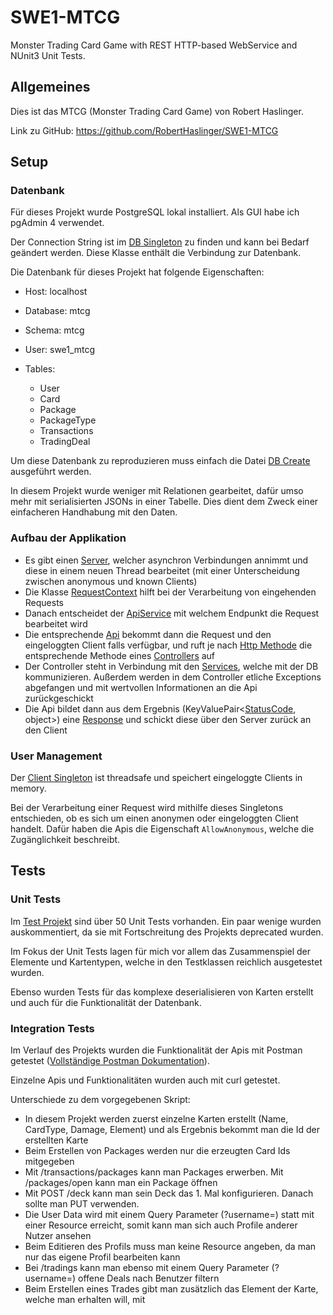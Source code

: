 # SWE1-MTCG
Monster Trading Card Game with REST HTTP-based WebService and NUnit3 Unit Tests.

## Allgemeines

Dies ist das MTCG (Monster Trading Card Game) von Robert Haslinger.

Link zu GitHub: https://github.com/RobertHaslinger/SWE1-MTCG

## Setup

### Datenbank

Für dieses Projekt wurde PostgreSQL lokal installiert. Als GUI habe ich pgAdmin 4 verwendet.

Der Connection String ist im [DB Singleton](https://github.com/RobertHaslinger/SWE1-MTCG/blob/master/SWE1-MTCG/Database/PostgreSQLSingleton.cs) zu finden und kann bei Bedarf geändert werden.
Diese Klasse enthält die Verbindung zur Datenbank. 

Die Datenbank für dieses Projekt hat folgende Eigenschaften:

* Host: localhost

* Database: mtcg

* Schema: mtcg

* User: swe1_mtcg

* Tables:
  * User
  * Card
  * Package
  * PackageType
  * Transactions
  * TradingDeal
  
Um diese Datenbank zu reproduzieren muss einfach die Datei [DB Create](https://github.com/RobertHaslinger/SWE1-MTCG/blob/master/db_create.sql) ausgeführt werden.

In diesem Projekt wurde weniger mit Relationen gearbeitet, dafür umso mehr mit serialisierten JSONs in einer Tabelle. Dies dient dem Zweck einer einfacheren Handhabung mit den Daten.

### Aufbau der Applikation

* Es gibt einen [Server](https://github.com/RobertHaslinger/SWE1-MTCG/blob/master/SWE1-MTCG/Server/WebServer.cs), welcher asynchron Verbindungen annimmt und diese in einem neuen Thread bearbeitet (mit einer Unterscheidung zwischen anonymous und known Clients)
* Die Klasse [RequestContext](https://github.com/RobertHaslinger/SWE1-MTCG/blob/master/SWE1-MTCG/Server/RequestContext.cs) hilft bei der Verarbeitung von eingehenden Requests
* Danach entscheidet der [ApiService](https://github.com/RobertHaslinger/SWE1-MTCG/blob/master/SWE1-MTCG/Services/ApiService.cs) mit welchem Endpunkt die Request bearbeitet wird
* Die entsprechende [Api](https://github.com/RobertHaslinger/SWE1-MTCG/tree/master/SWE1-MTCG/Api) bekommt dann die Request und den eingeloggten Client falls verfügbar, und ruft je nach [Http Methode](https://github.com/RobertHaslinger/SWE1-MTCG/blob/master/SWE1-MTCG/Enums/HttpMethod.cs) die entsprechende Methode eines [Controllers](https://github.com/RobertHaslinger/SWE1-MTCG/tree/master/SWE1-MTCG/Controller) auf
* Der Controller steht in Verbindung mit den [Services](https://github.com/RobertHaslinger/SWE1-MTCG/tree/master/SWE1-MTCG/Services), welche mit der DB kommunizieren. Außerdem werden in dem Controller etliche Exceptions abgefangen und mit wertvollen Informationen an die Api zurückgeschickt
* Die Api bildet dann aus dem Ergebnis (KeyValuePair<[StatusCode](https://github.com/RobertHaslinger/SWE1-MTCG/blob/master/SWE1-MTCG/Enums/StatusCode.cs), object>) eine [Response](https://github.com/RobertHaslinger/SWE1-MTCG/blob/master/SWE1-MTCG/Server/RequestContext.cs) und schickt diese über den Server zurück an den Client

### User Management

Der [Client Singleton](https://github.com/RobertHaslinger/SWE1-MTCG/blob/master/SWE1-MTCG/Server/ClientMapSingleton.cs) ist threadsafe und speichert eingeloggte Clients in memory.

Bei der Verarbeitung einer Request wird mithilfe dieses Singletons entschieden, ob es sich um einen anonymen oder eingeloggten Client handelt. Dafür haben die Apis die Eigenschaft `AllowAnonymous`, welche die Zugänglichkeit beschreibt.

## Tests

### Unit Tests

Im [Test Projekt](https://github.com/RobertHaslinger/SWE1-MTCG/tree/master/SWE1-MTCG.Test) sind über 50 Unit Tests vorhanden. Ein paar wenige wurden auskommentiert, da sie mit Fortschreitung des Projekts deprecated wurden.

Im Fokus der Unit Tests lagen für mich vor allem das Zusammenspiel der Elemente und Kartentypen, welche in den Testklassen reichlich ausgetestet wurden.

Ebenso wurden Tests für das komplexe deserialisieren von Karten erstellt und auch für die Funktionalität der Datenbank.

### Integration Tests

Im Verlauf des Projekts wurden die Funktionalität der Apis mit Postman getestet ([Vollständige Postman Dokumentation](https://documenter.getpostman.com/view/13224957/TVzREcYQ)).

Einzelne Apis und Funktionalitäten wurden auch mit curl getestet.

Unterschiede zu dem vorgegebenen Skript:

* In diesem Projekt werden zuerst einzelne Karten erstellt (Name, CardType, Damage, Element) und als Ergebnis bekommt man die Id der erstellten Karte
* Beim Erstellen von Packages werden nur die erzeugten Card Ids mitgegeben
* Mit /transactions/packages kann man Packages erwerben. Mit /packages/open kann man ein Package öffnen
* Mit POST /deck kann man sein Deck das 1. Mal konfigurieren. Danach sollte man PUT verwenden.
* Die User Data wird mit einem Query Parameter (?username=) statt mit einer Resource erreicht, somit kann man sich auch Profile anderer Nutzer ansehen
* Beim Editieren des Profils muss man keine Resource angeben, da man nur das eigene Profil bearbeiten kann
* Bei /tradings kann man ebenso mit einem Query Parameter (?username=) offene Deals nach Benutzer filtern
* Beim Erstellen eines Trades gibt man zusätzlich das Element der Karte, welche man erhalten will, mit
